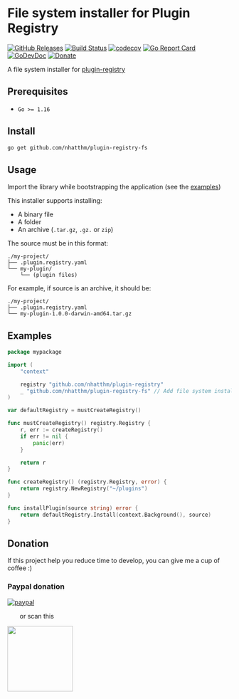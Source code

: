 # File system installer for Plugin Registry

[![GitHub Releases](https://img.shields.io/github/v/release/nhatthm/plugin-registry-fs)](https://github.com/nhatthm/plugin-registry-fs/releases/latest)
[![Build Status](https://github.com/nhatthm/plugin-registry-fs/actions/workflows/test.yaml/badge.svg)](https://github.com/nhatthm/plugin-registry-fs/actions/workflows/test.yaml)
[![codecov](https://codecov.io/gh/nhatthm/plugin-registry-fs/branch/master/graph/badge.svg?token=eTdAgDE2vR)](https://codecov.io/gh/nhatthm/plugin-registry-fs)
[![Go Report Card](https://goreportcard.com/badge/github.com/nhatthm/plugin-registry-fs)](https://goreportcard.com/report/github.com/nhatthm/plugin-registry-fs)
[![GoDevDoc](https://img.shields.io/badge/dev-doc-00ADD8?logo=go)](https://pkg.go.dev/github.com/nhatthm/plugin-registry-fs)
[![Donate](https://img.shields.io/badge/Donate-PayPal-green.svg)](https://www.paypal.com/donate/?hosted_button_id=PJZSGJN57TDJY)

A file system installer for [plugin-registry](https://github.com/nhatthm/plugin-registry)

## Prerequisites

- `Go >= 1.16`

## Install

```bash
go get github.com/nhatthm/plugin-registry-fs
```

## Usage

Import the library while bootstrapping the application (see the [examples](#examples))

This installer supports installing:
- A binary file
- A folder
- An archive (`.tar.gz`, `.gz.` or `zip`)

The source must be in this format:

```
./my-project/
├── .plugin.registry.yaml
└── my-plugin/
    └── (plugin files)
```

For example, if source is an archive, it should be:

```
./my-project/
├── .plugin.registry.yaml
└── my-plugin-1.0.0-darwin-amd64.tar.gz
```

## Examples

```go
package mypackage

import (
	"context"

	registry "github.com/nhatthm/plugin-registry"
	_ "github.com/nhatthm/plugin-registry-fs" // Add file system installer.
)

var defaultRegistry = mustCreateRegistry()

func mustCreateRegistry() registry.Registry {
	r, err := createRegistry()
	if err != nil {
		panic(err)
	}

	return r
}

func createRegistry() (registry.Registry, error) {
	return registry.NewRegistry("~/plugins")
}

func installPlugin(source string) error {
	return defaultRegistry.Install(context.Background(), source)
}

```

## Donation

If this project help you reduce time to develop, you can give me a cup of coffee :)

### Paypal donation

[![paypal](https://www.paypalobjects.com/en_US/i/btn/btn_donateCC_LG.gif)](https://www.paypal.com/donate/?hosted_button_id=PJZSGJN57TDJY)

&nbsp;&nbsp;&nbsp;&nbsp;&nbsp;&nbsp;&nbsp;or scan this

<img src="https://user-images.githubusercontent.com/1154587/113494222-ad8cb200-94e6-11eb-9ef3-eb883ada222a.png" width="147px" />
